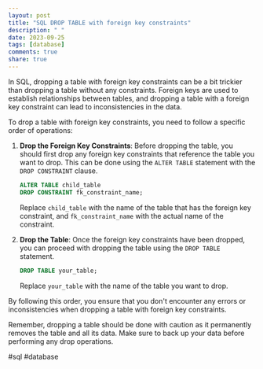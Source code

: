 ```yaml
---
layout: post
title: "SQL DROP TABLE with foreign key constraints"
description: " "
date: 2023-09-25
tags: [database]
comments: true
share: true
---
```


In SQL, dropping a table with foreign key constraints can be a bit trickier than dropping a table without any constraints. Foreign keys are used to establish relationships between tables, and dropping a table with a foreign key constraint can lead to inconsistencies in the data.

To drop a table with foreign key constraints, you need to follow a specific order of operations:

1. **Drop the Foreign Key Constraints**: Before dropping the table, you should first drop any foreign key constraints that reference the table you want to drop. This can be done using the `ALTER TABLE` statement with the `DROP CONSTRAINT` clause.

   ```sql
   ALTER TABLE child_table
   DROP CONSTRAINT fk_constraint_name;
   ```

   Replace `child_table` with the name of the table that has the foreign key constraint, and `fk_constraint_name` with the actual name of the constraint.

2. **Drop the Table**: Once the foreign key constraints have been dropped, you can proceed with dropping the table using the `DROP TABLE` statement.

   ```sql
   DROP TABLE your_table;
   ```

   Replace `your_table` with the name of the table you want to drop.

By following this order, you ensure that you don't encounter any errors or inconsistencies when dropping a table with foreign key constraints.

Remember, dropping a table should be done with caution as it permanently removes the table and all its data. Make sure to back up your data before performing any drop operations.

#sql #database
